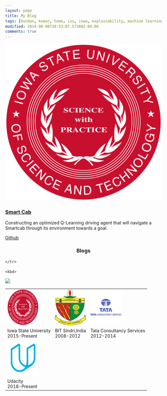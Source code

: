 ```yaml
---
layout: page
title: My Blog
tags: [kundan, kumar, home, isu, iowa, explainability, machine learning, ML, interpretability, artificial intelligence, AI, graduate]
modified: 2014-08-08T20:53:07.573882-04:00
comments: true
---
```

<div class="item row">
                               <a class="col-md-4 col-sm-4 col-xs-12" href="https://github.com/kundan7kumar/Machine_Learning/tree/master/Project/smartcab" target="_blank">
                               <img class="img-responsive project-image" src="/images/ISU.png" alt="project name" />
                               </a>
                               <div class="desc col-md-8 col-sm-8 col-xs-12">
                                   <h3 class="title"><a href="https://github.com/kundan7kumar/Machine_Learning/tree/master/Project/smartcab" target="_blank">Smart Cab</a></h3>
                                   <p>Constructing an optimized Q-Learning driving agent that will navigate a Smartcab through its environment towards a goal.</p>
                                   <p><a class="more-link" href="https://github.com/kundan7kumar/Machine_Learning/tree/master/Project/smartcab" target="_blank"><i class="fa fa-github"></i>Github</a></p>
                               </div><!--//desc-->                          
                           </div><!--//item-->

<h3 align="center">Blogs</h3>
<table align="center" class='affl-pic'>
    <tr>
        <td>
            <a href="https://www.iastate.edu/">
            <img src="/images/ISU.png" width="100" height="115"></a>
        </td>
        <td>
            <a href="https://www.bitsindri.ac.in/">
            <img src="/images/BIT.png" width="100" height="115"></a>
        </td>
        <td>
            <a href="https://www.tcs.com/">
            <img src="/images/tcs.png" width="100" height="115"></a>
        </td>
    <tr>
    <tr>
        <td>Iowa State University<br>2015-Present</td>
        <td>BIT Sindri,India<br>2008-2012</td>
        <td>Tata Consultancy Services<br>2012-2014</td>
    </tr>
    </tr>
        <td>
            <a href="https://www.udacity.com/">
            <img src="/images/udacity.png" width="100" height="115"></a>
        </td>
        <!-- <td>
            <a href="https://www.microsoft.com/">
            <img src="/images/msft.png"></a>
        </td> -->
        <!-- <td>
            <a href="https://www.groupon.com/">
            <img src="/images/grpn.png"></a>
        </td> -->
    </tr>
    <tr>
        <td>Udacity<br>2018-Present</td>
        <!-- <td>Microsoft<br>Summer 2018</td>
        <td>Groupon<br>Summer 2017</td> -->


    </tr>

    <kbd>
  <img src="https://i.stack.imgur.com/CtiyS.png">
</kbd>
</table>
